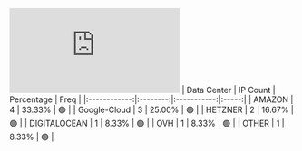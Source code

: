 ![Diagramm](https://github.com/obajay/StateSync-snapshots/blob/main/Projects/Xpla/1/README.md)
| Data Center | IP Count | Percentage | Freq |
|:------------:|:--------:|:-----------:|:-----:|
| AMAZON | 4 | 33.33% | 🟢 |
| Google-Cloud | 3 | 25.00% | 🟢 |
| HETZNER | 2 | 16.67% | 🟢 |
| DIGITALOCEAN | 1 | 8.33% | 🟢 |
| OVH | 1 | 8.33% | 🟢 |
| OTHER | 1 | 8.33% | 🟢 |